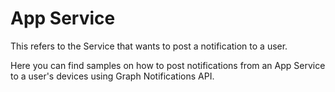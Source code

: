 # App Service

This refers to the Service that wants to post a notification to a user. 

Here you can find samples on how to post notifications from an App Service to a user's devices using Graph Notifications API.
